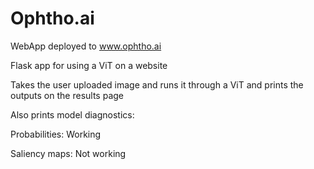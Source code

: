 # Ophtho.ai

WebApp deployed to www.ophtho.ai

Flask app for using a ViT on a website


Takes the user uploaded image and runs it through a ViT and prints the outputs on the results page

Also prints model diagnostics:

Probabilities: Working

Saliency maps: Not working
